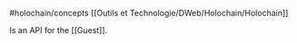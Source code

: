 #holochain/concepts 
[[Outils et Technologie/DWeb/Holochain/Holochain]]

Is an API for the [[Guest]].